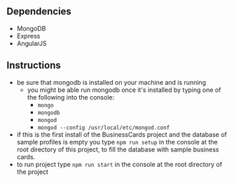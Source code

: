 ## Dependencies
- MongoDB
- Express
- AngularJS

## Instructions
- be sure that mongodb is installed on your machine and is running
    - you might be able run mongodb once it's installed by typing one of the following into the console:
        - `mongo`
        - `mongodb`
        - `mongod`
        - `mongod --config /usr/local/etc/mongod.conf`
- if this is the first install of the BusinessCards project and the database of sample profiles is empty you type `npm run setup` in the console at the root directory of this project, to fill the database with sample business cards.
- to run project type `npm run start` in the console at the root directory of the project